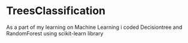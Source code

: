 # TreesClassification
As a part of my learning on Machine Learning i coded Decisiontree and RandomForest using scikit-learn library
